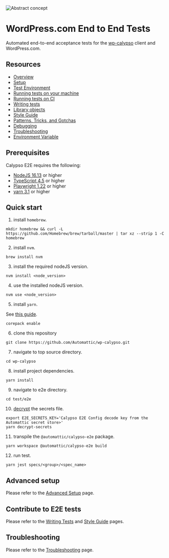 <img alt="Abstract concept" src="https://cldup.com/gBB3Y0iOWl.jpg" />

# WordPress.com End to End Tests

Automated end-to-end acceptance tests for the [wp-calypso](https://github.com/Automattic/wp-calypso) client and WordPress.com.

## Resources

- [Overview](docs/overview.md)
- [Setup](docs/setup.md)
- [Test Environment](docs/test_environment.md)
- [Running tests on your machine](docs/tests_local.md)
- [Running tests on CI](docs/tests_ci.md)
- [Writing tests](docs/writing_tests.md)
- [Library objects](docs/library_objects.md)
- [Style Guide](docs/style_guide.md)
- [Patterns, Tricks, and Gotchas](docs/patterns_tricks_gotchas.md)
- [Debugging](docs/debugging.md)
- [Troubleshooting](docs/troubleshooting.md)
- [Environment Variable](docs/environment_variables.md)

## Prerequisites

Calypso E2E requires the following:

- [NodeJS 16.13](https://nodejs.org/en/blog/release/v16.13.2/) or higher
- [TypeScript 4.5](https://www.staging-typescript.org/docs/handbook/release-notes/typescript-4-5.html) or higher
- [Playwright 1.22](https://playwright.dev/docs/release-notes#version-122) or higher
- [yarn 3.1](https://github.com/yarnpkg/berry) or higher

## Quick start

1. install `homebrew`.

```
mkdir homebrew && curl -L https://github.com/Homebrew/brew/tarball/master | tar xz --strip 1 -C homebrew
```

2. install `nvm`.

```
brew install nvm
```

3. install the required nodeJS version.

```
nvm install <node_version>
```

4. use the installed nodeJS version.

```
nvm use <node_version>
```

5. install `yarn`.

See [this guide](https://yarnpkg.com/getting-started/install).

```
corepack enable
```

6. clone this repository

```
git clone https://github.com/Automattic/wp-calypso.git
```

7. navigate to top source directory.

```
cd wp-calypso
```

8. install project dependencies.

```
yarn install
```

9. navigate to e2e directory.

```
cd test/e2e
```

10. [decrypt](docs/test_environment.md) the secrets file.

```
export E2E_SECRETS_KEY='Calypso E2E Config decode key from the Automattic secret store>'
yarn decrypt-secrets
```

11. transpile the `@automattic/calypso-e2e` package.

```
yarn workspace @automattic/calypso-e2e build
```

12. run test.

```
yarn jest specs/<group>/<spec_name>
```

## Advanced setup

Please refer to the [Advanced Setup](docs/setup.md) page.

## Contribute to E2E tests

Please refer to the [Writing Tests](docs/writing_tests.md) and [Style Guide](docs/style_guide.md) pages.

## Troubleshooting

Please refer to the [Troubleshooting](docs/troubleshooting.md) page.
